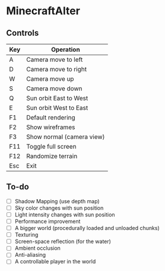 # MinecraftAlter

## Controls
| Key | Operation |
| --- | --- |
| A | Camera move to left |
| D | Camera move to right |
| W | Camera move up |
| S | Camera move down |
| Q | Sun orbit East to West |
| E | Sun orbit West to East |
| F1 | Default rendering |
| F2 | Show wireframes |
| F3 | Show normal (camera view) |
| F11 | Toggle full screen |
| F12 | Randomize terrain |
| Esc | Exit |

## To-do
- [ ] Shadow Mapping (use depth map)
- [ ] Sky color changes with sun position
- [ ] Light intensity changes with sun position
-	[ ] Performance improvement
-	[ ] A bigger world (procedurally loaded and unloaded chunks)
-	[ ] Texturing
-	[ ] Screen-space reflection (for the water)
-	[ ] Ambient occlusion
-	[ ] Anti-aliasing
-	[ ] A controllable player in the world
